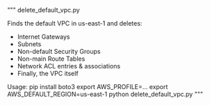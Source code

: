 """
delete_default_vpc.py

Finds the default VPC in us-east-1 and deletes:
- Internet Gateways
- Subnets
- Non-default Security Groups
- Non-main Route Tables
- Network ACL entries & associations
- Finally, the VPC itself

Usage:
  pip install boto3
  export AWS_PROFILE=…
  export AWS_DEFAULT_REGION=us-east-1
  python delete_default_vpc.py
"""
